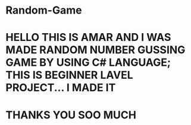 # Random-Game  

# HELLO THIS IS AMAR  AND I WAS MADE RANDOM NUMBER GUSSING GAME BY USING C# LANGUAGE; THIS IS BEGINNER LAVEL PROJECT... I MADE IT 

# THANKS YOU SOO MUCH 
